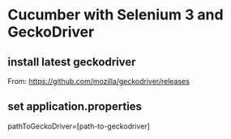 # Cucumber with Selenium 3 and GeckoDriver

## install latest geckodriver
From: https://github.com/mozilla/geckodriver/releases

## set application.properties
pathToGeckoDriver=[path-to-geckodriver]
